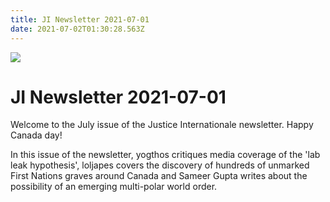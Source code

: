 ```yaml
---
title: JI Newsletter 2021-07-01
date: 2021-07-02T01:30:28.563Z
---
```

![](/images/uploads/ji-logo-small.png)

# JI Newsletter 2021-07-01

Welcome to the July issue of the Justice Internationale newsletter. Happy Canada day!

In this issue of the newsletter, yogthos critiques media coverage of the 'lab leak hypothesis', loljapes covers the discovery of hundreds of unmarked First Nations graves around Canada and Sameer Gupta writes about the possibility of an emerging multi-polar world order.